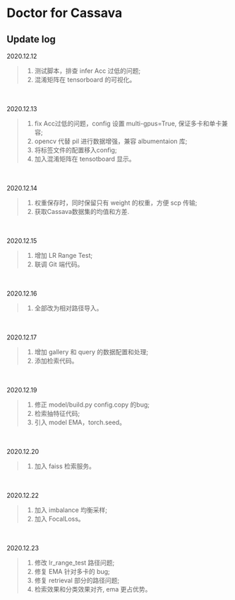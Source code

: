 # Doctor for Cassava


## Update log
2020.12.12 <br>
> 1. 测试脚本，排查 infer Acc 过低的问题;
> 2. 混淆矩阵在 tensorboard 的可视化。


<br><br>
2020.12.13 <br>
> 1. fix Acc过低的问题，config 设置 multi-gpus=True, 保证多卡和单卡兼容;
> 2. opencv 代替 pil 进行数据增强，兼容 albumentaion 库;
> 3. 将标签文件的配置移入config;
> 4. 加入混淆矩阵在 tensotboard 显示。

<br><br>
2020.12.14 <br>
> 1. 权重保存时，同时保留只有 weight 的权重，方便 scp 传输;
> 2. 获取Cassava数据集的均值和方差.

<br><br>
2020.12.15 <br>
> 1. 增加 LR Range Test;
> 2. 联调 Git 端代码。

<br><br>
2020.12.16 <br>
> 1. 全部改为相对路径导入。

<br><br>
2020.12.17 <br>
> 1. 增加 gallery 和 query 的数据配置和处理;
> 2. 添加检索代码。

<br><br>
2020.12.19 <br>
> 1. 修正 model/build.py config.copy 的bug;
> 2. 检索抽特征代码;
> 3. 引入 model EMA，torch.seed。

<br><br>
2020.12.20 <br>
> 1. 加入 faiss 检索服务。

<br><br>
2020.12.22 <br>
> 1. 加入 imbalance 均衡采样;
> 2. 加入 FocalLoss。

<br><br>
2020.12.23 <br>
> 1. 修改 lr_range_test 路径问题;
> 2. 修复 EMA 针对多卡的 bug;
> 3. 修复 retrieval 部分的路径问题;
> 4. 检索效果和分类效果对齐, ema 更占优势。


